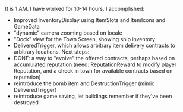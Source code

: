 It is 1 AM. I have worked for 10-14 hours. I accomplished:
- Improved InventoryDisplay using ItemSlots and ItemIcons and GameData
- "dynamic" camera zooming based on locale
- "Dock" view for the Town Screen, showing ship inventory
- DeliveredTrigger, which allows arbitrary item delivery contracts to arbitrary locations.
Next steps:
- DONE: a way to "evolve" the offered contracts, perhaps based on accumulated reputation (need: ReputationReward to modify player Reputation, and a check in town for available contracts based on reputation)
- reintroduce the bomb item and DestructionTrigger (mimic DeliveredTrigger)
- reintroduce game saving, let buildings remember if they've been destroyed
